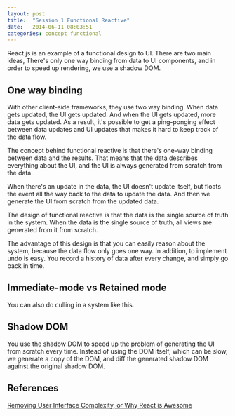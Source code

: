```yaml
---
layout: post
title:  "Session 1 Functional Reactive"
date:   2014-06-11 08:03:51
categories: concept functional
---
```


React.js is an example of a functional design to UI. There are two main ideas, 
There's only one way binding from data to UI components, and in order to speed up
rendering, we use a shadow DOM.

## One way binding

With other client-side frameworks, they use two way binding. When 
data gets updated, the UI gets updated. And when the UI gets updated, more data gets
updated. As a result, it's possible to get a ping-ponging effect between data updates
and UI updates that makes it hard to keep track of the data flow.

The concept behind functional reactive is that there's one-way binding between 
data and the results. That means that the data describes everything about the UI,
and the UI is always generated from scratch from the data. 

When there's an update in the data, the UI doesn't update itself, but floats the
event all the way back to the data to update the data. And then we generate the UI
from scratch from the updated data.

The design of functional reactive is that the data is the single source of truth 
in the system. When the data is the single source of truth, all views are generated
from it from scratch. 

The advantage of this design is that you can easily reason about the system, because
the data flow only goes one way. In addition, to implement undo is easy. You record
a history of data after every change, and simply go back in time.


## Immediate-mode vs Retained mode

You can also do culling in a system like this.

## Shadow DOM

You use the shadow DOM to speed up the problem of generating the UI from scratch 
every time. Instead of using the DOM itself, which can be slow, we generate a 
copy of the DOM, and diff the generated shadow DOM against the original shadow DOM.

## References

[Removing User Interface Complexity, or Why React is Awesome](http://jlongster.com/Removing-User-Interface-Complexity,-or-Why-React-is-Awesome)


